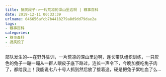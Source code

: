 ```yaml
---
title: 搞笑段子->一片荒凉的深山里边啊 | 糗事百科
date: 2019-12-11 00:33:39
urlname: 046656afcb7b4418279a8d9dd79dae2a
tags: 
- 糗事百科
categories:
- 糗事百科
- 搞笑段子
---
```

部队发生的~~在野外驻训，一片荒凉的深山里边啊，连长带队组织训练，一只灰色的兔子一蹦一蹦从一群人眼皮子底下路过，连长一声令下，今晚加餐吃兔子肉了，都给我上！我能说七八十号人抓到然后放了接着追，硬是把兔子累吐血了么...


